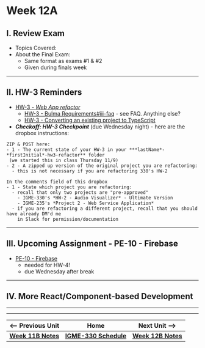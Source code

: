 # Week 12A

## I. Review Exam
- Topics Covered:
- About the Final Exam:
  - Same format as exams #1 & #2
  - Given during finals week

--- 

## II. HW-3 Reminders

- [HW-3 - *Web App refactor*](../hw/hw-3.md)
  - [HW-3 - Bulma Requirements#iii-faq](../hw/hw3-bulma-requirements.md#iii-faq) - see FAQ. Anything else?
  - [HW-3 - Converting an existing project to TypeScript](../hw/hw3-typescript-notes.md)
- ***Checkoff: HW-3 Checkpoint*** (due Wednesday night) - here are the dropbox instructions:

```
ZIP & POST here:
- 1 - The current state of your HW-3 in your ***lastName*-*firstInitial*-hw3-refactor** folder
 (we started this in class Thursday 11/9)
- 2 - A zipped up version of the original project you are refactoring:
  - this is not necessary if you are refactoring 330's HW-2
  
In the comments field of this dropbox
- 1 - State which project you are refactoring:
  - recall that only two projects are "pre-approved"
    - IGME-330's *HW-2 - Audio Visualizer* - Ultimate Version
    - IGME-235's *Project 2 - Web Service Application*
  - if you are refactoring a different project, recall that you should have already DM'd me
    in Slack for permission/documentation
```

---

## III. Upcoming Assignment - PE-10 - Firebase
- [PE-10 - Firebase](../pe/pe-10.md)
  - needed for HW-4!
  - due Wednesday after break

---

## IV. More React/Component-based Development

---
---

| <-- Previous Unit | Home | Next Unit -->
| --- | --- | --- 
| [**Week 11B Notes**](11B.md)  |  [**IGME-330 Schedule**](../schedule.md) | [**Week 12B Notes**](12B.md)
